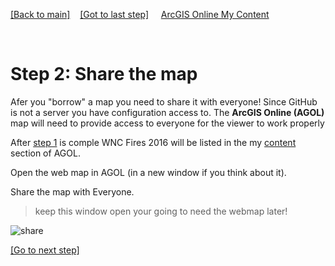 [[Back to main]](github.md)&nbsp;&nbsp;&nbsp;&nbsp;[[Got to last step]](GitHub_step1.md)
&nbsp;&nbsp;&nbsp;&nbsp;[ArcGIS Online My Content](http://www.arcgis.com/home/content.html)

&nbsp;

# Step 2: Share the map

Afer you "borrow" a map you need to share it with everyone!  Since GitHub is not a server you have configuration access to.  The  **ArcGIS Online (AGOL)**  map will need to provide access to everyone for the viewer to work properly

After [step 1](GitHub_step1.md) is comple WNC Fires 2016 will be listed in the my [content](http://www.arcgis.com/home/content.html) section of AGOL.

Open the web map in AGOL (in a new window if you think about it).

Share the map with Everyone.

> keep this window open your going to need the webmap later!

![share](https://docs.google.com/uc?id=0BykF_bN9fsvITHBReHBleFI4SHc)

[[Go to next step]](GitHub_step3.md)
